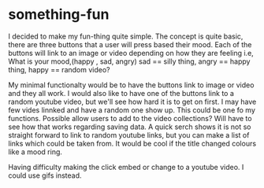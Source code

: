 # something-fun

I decided to make my fun-thing quite simple. The concept is quite basic, there are three buttons
that a user will press based their mood. Each of the buttons will link to an image or video depending
on how they are feeling i.e, 
What is your mood,(happy , sad, angry) 
sad == silly thing, angry == happy thing, happy == random video?

My minimal functionalty would be to have the buttons link to image or video and they all work. I would also like 
to have one of the buttons link to a random youtube video, but we'll see how hard it is to get on first. I may have  
few vides linnked and have a random one show up. This could be one fo my functions. 
Possible allow users to add to the video collections? Will have to see how that works regarding saving data.
A quick serch shows it is not so straight forward to link to random youtube links, but you can make a list of links
which could be taken from. 
It would be cool if the title changed colours like a mood ring. 


Having difficulty making the click embed or change to a youtube video. I could use gifs instead.